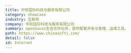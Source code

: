 ```yaml
---
title: 中软国际科技与服务有限公司
category: showcase
industry: 互联网
company: 中软国际科技与服务有限公司
summary: openGauss生态合作伙伴，提供配套开发与管理、运维工具。
path: https://www.chinasofti.com/
detail: false
id: Internet
---
```

